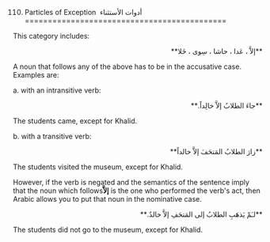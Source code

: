 110. Particles of Exception  أدوات الأستثناء
============================================

This category includes:

<p dir="rtl">
**إلاَّ ، عَدا ، حاشا ، سِوی ، خَلا**
</p>

A noun that follows any of the above has to be in the accusative case.
Examples are:

a. with an intransitive verb:

<p dir="rtl">
**جاءَ الطلابُ إلاَّ خالِداً.**
</p>

The students came, except for Khalid.

b. with a transitive verb:

<p dir="rtl">
**زارَ الطلابُ المَتحَفَ إلاَّ خالداً**
</p>

The students visited the museum, except for Khalid.

However, if the verb is negated and the semantics of the sentence imply
that the noun which follows**إلاَّ** is the one who performed the verb's
act, then Arabic allows you to put that noun in the nominative case.

<p dir="rtl">
**لـَمْ يَذهَبِ الطلابُ إلی المَتحَفِ إلاَّ خالدٌ.**
</p>

The students did not go to the museum, except for Khalid.


